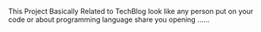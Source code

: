 This Project Basically Related to TechBlog look like  any person put on your code or about programming language share you opening ......
